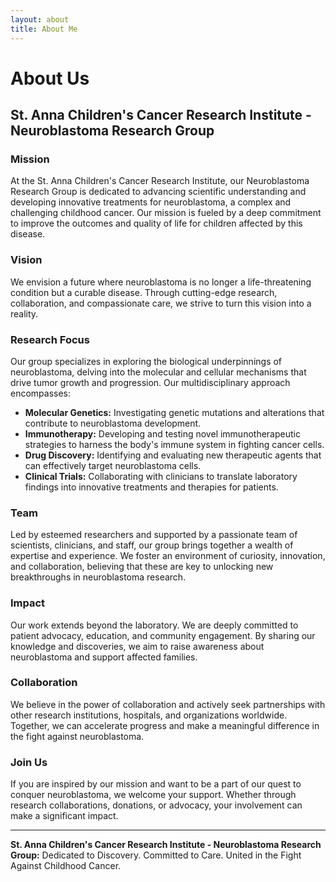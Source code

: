 ```yaml
---
layout: about
title: About Me
---
```


# About Us

## St. Anna Children's Cancer Research Institute - Neuroblastoma Research Group

### Mission
At the St. Anna Children's Cancer Research Institute, our Neuroblastoma Research Group is dedicated to advancing scientific understanding and developing innovative treatments for neuroblastoma, a complex and challenging childhood cancer. Our mission is fueled by a deep commitment to improve the outcomes and quality of life for children affected by this disease.

### Vision
We envision a future where neuroblastoma is no longer a life-threatening condition but a curable disease. Through cutting-edge research, collaboration, and compassionate care, we strive to turn this vision into a reality.

### Research Focus
Our group specializes in exploring the biological underpinnings of neuroblastoma, delving into the molecular and cellular mechanisms that drive tumor growth and progression. Our multidisciplinary approach encompasses:

- **Molecular Genetics:** Investigating genetic mutations and alterations that contribute to neuroblastoma development.
- **Immunotherapy:** Developing and testing novel immunotherapeutic strategies to harness the body's immune system in fighting cancer cells.
- **Drug Discovery:** Identifying and evaluating new therapeutic agents that can effectively target neuroblastoma cells.
- **Clinical Trials:** Collaborating with clinicians to translate laboratory findings into innovative treatments and therapies for patients.

### Team
Led by esteemed researchers and supported by a passionate team of scientists, clinicians, and staff, our group brings together a wealth of expertise and experience. We foster an environment of curiosity, innovation, and collaboration, believing that these are key to unlocking new breakthroughs in neuroblastoma research.

### Impact
Our work extends beyond the laboratory. We are deeply committed to patient advocacy, education, and community engagement. By sharing our knowledge and discoveries, we aim to raise awareness about neuroblastoma and support affected families.

### Collaboration
We believe in the power of collaboration and actively seek partnerships with other research institutions, hospitals, and organizations worldwide. Together, we can accelerate progress and make a meaningful difference in the fight against neuroblastoma.

### Join Us
If you are inspired by our mission and want to be a part of our quest to conquer neuroblastoma, we welcome your support. Whether through research collaborations, donations, or advocacy, your involvement can make a significant impact.

---

**St. Anna Children's Cancer Research Institute - Neuroblastoma Research Group:**
Dedicated to Discovery. Committed to Care. United in the Fight Against Childhood Cancer.
